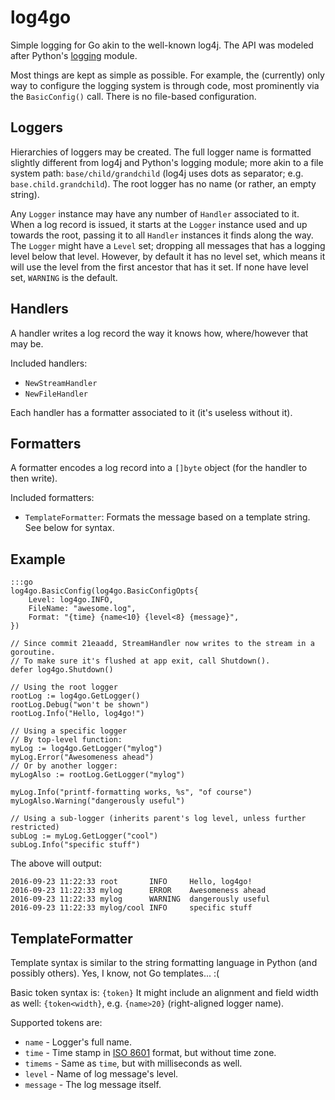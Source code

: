 # log4go #

Simple logging for Go akin to the well-known log4j.
The API was modeled after Python's [logging](https://docs.python.org/3/library/logging.html) module.

Most things are kept as simple as possible. For example, the (currently) only way to configure the logging system is through code, most prominently via the `BasicConfig()` call. There is no file-based configuration.

## Loggers ##

Hierarchies of loggers may be created. The full logger name is formatted slightly different from log4j and Python's logging module; more akin to a file system path: `base/child/grandchild` (log4j uses dots as separator; e.g. `base.child.grandchild`). The root logger has no name (or rather, an empty string).

Any `Logger` instance may have any number of `Handler` associated to it. When a log record is issued, it starts at the `Logger` instance used and up towards the root, passing it to all `Handler` instances it finds along the way.
The `Logger` might have a `Level` set; dropping all messages that has a logging level below that level. However, by default it has no level set, which means it will use the level from the first ancestor that has it set. If none have level set, `WARNING` is the default.

## Handlers ##

A handler writes a log record the way it knows how, where/however that may be.

Included handlers:

* `NewStreamHandler`
* `NewFileHandler`

Each handler has a formatter associated to it (it's useless without it).

## Formatters ##

A formatter encodes a log record into a `[]byte` object (for the handler to then write).

Included formatters:

* `TemplateFormatter`: Formats the message based on a template string. See below for syntax.



## Example ##

```
:::go
log4go.BasicConfig(log4go.BasicConfigOpts{
    Level: log4go.INFO,
    FileName: "awesome.log",
    Format: "{time} {name<10} {level<8} {message}",
})

// Since commit 21eaadd, StreamHandler now writes to the stream in a goroutine.
// To make sure it's flushed at app exit, call Shutdown().
defer log4go.Shutdown()

// Using the root logger
rootLog := log4go.GetLogger()
rootLog.Debug("won't be shown")
rootLog.Info("Hello, log4go!")

// Using a specific logger
// By top-level function:
myLog := log4go.GetLogger("mylog")
myLog.Error("Awesomeness ahead")
// Or by another logger:
myLogAlso := rootLog.GetLogger("mylog")

myLog.Info("printf-formatting works, %s", "of course")
myLogAlso.Warning("dangerously useful")

// Using a sub-logger (inherits parent's log level, unless further restricted)
subLog := myLog.GetLogger("cool")
subLog.Info("specific stuff")
```

The above will output:
```
2016-09-23 11:22:33 root       INFO     Hello, log4go!
2016-09-23 11:22:33 mylog      ERROR    Awesomeness ahead
2016-09-23 11:22:33 mylog      WARNING  dangerously useful
2016-09-23 11:22:33 mylog/cool INFO     specific stuff
```

## TemplateFormatter ##

Template syntax is similar to the string formatting language in Python (and possibly others). Yes, I know, not Go templates... :(

Basic token syntax is: `{token}`
It might include an alignment and field width as well: `{token<width}`, e.g. `{name>20}` (right-aligned logger name).

Supported tokens are:

* `name` - Logger's full name.
* `time` - Time stamp in [ISO 8601](https://en.wikipedia.org/wiki/ISO_8601) format, but without time zone.
* `timems` - Same as `time`, but with milliseconds as well.
* `level` - Name of log message's level.
* `message` - The log message itself.